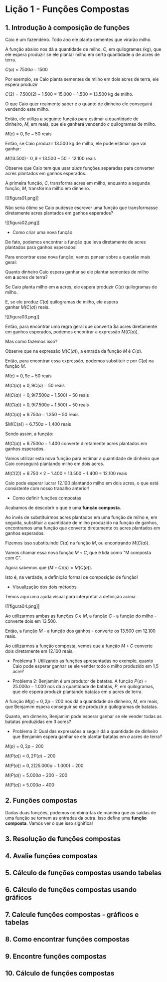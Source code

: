 # Lição 1 - Funções Compostas

## 1. Introdução à composição de funções

Caio é um fazendeiro. Todo ano ele planta sementes que virarão milho. 

A função abaixo nos dá a quantidade de milho, $C$, em quilogramas (kg), que ele espera produzir se ele plantar milho em certa quantidade $a$ de acres de terra.

$C(a)$ = $7500a - 1500$

Por exemplo, se Caio planta sementes de milho em dois acres de terra, ele espera produzir 

$C(2)$ = $7.500(2) - 1.500$ = $15.000 - 1.500$ = $13.500$ kg de milho.

O que Caio quer realmente saber é o quanto de dinheiro ele conseguirá vendendo este milho. 

Então, ele utiliza a seguinte função para estimar a quantidade de dinheiro, $M$, em reais, que ele ganhará vendendo $c$ quilogramas de milho.

$M(c)$ = $0,9c - 50$ reais

Então, se Caio produzir $13.500$ kg de milho, ele pode estimar que vai ganhar:

$M(13.500$)= $0,9 \times 13.500 - 50$ = $12.100$ reais

Observe que Caio tem que usar _duas_ funções separadas para converter acres plantados em ganhos esperados. 

A primeira função, $C$, transforma acres em milho, enquanto a segunda função, $M$, transforma milho em dinheiro.

![[figura01.png]]

Não seria ótimo se Caio pudesse escrever uma função que transformasse diretamente acres plantados em ganhos esperados?

![[figura02.png]]

* Como criar uma nova função

De fato, podemos encontrar a função que leva diretamente de acres plantados para ganhos esperados! 

Para encontrar essa nova função, vamos pensar sobre a questão mais geral: 

Quanto dinheiro Caio espera ganhar se ele plantar sementes de milho em **a** acres de terra?

Se Caio planta milho em **a** acres, ele espera produzir $C(a)$ quilogramas de milho. 

E, se ele produz $C(a)$ quilogramas de milho, ele espera ganhar $M(C(a))$ reais.

![[figura03.png]]

Então, para encontrar uma regra geral que converta $a acres diretamente em ganhos esperados, podemos encontrar a expressão $M(C(a))$.

Mas como fazemos isso? 

Observe que na expressão $M(C(a))$, a entrada da função $M$ é $C(a)$. 

Então, para encontrar essa expressão, podemos substituir $c$ por $C(a)$ na função $M$.

$M(c)$ = $0,9c - 50$ reais

$M(C(a))$ = $0,9C(a) - 50$ reais

$M(C(a))$ = $0,9(7.500a - 1.500) - 50$ reais

$M(C(a))$ = $0,9(7.500a - 1.500) - 50$ reais

$M(C(a))$ = $6.750a - 1.350 - 50$ reais

$M(C(a)) = $6.750a - 1.400$ reais

Sendo assim, a função:

$M(C(a))$ = $6.7500a - 1.400$ converte diretamente acres plantados em ganhos esperados. 

Vamos utilizar esta nova função para estimar a quantidade de dinheiro que Caio conseguirá plantando milho em dois acres.

$M(C(2))$ = $6.750\times2 - 1.400$ = $13.500 - 1.400$ = $12.100$ reais

Caio pode esperar lucrar $12.100$ plantando milho em dois acres, o que está consistente com nosso trabalho anterior!

* Como definir funções compostas

Acabamos de descobrir o que é uma **função composta**. 

Ao invés de substituirmos acres plantados em uma função de milho e, em seguida, substituir a quantidade de milho produzido na função de ganhos, 
encontramos uma função que converte diretamente os acres plantados em ganhos esperados.

Fizemos isso substituindo $C(a)$ na função $M$, ou encontrando $M(C(a))$. 

Vamos chamar essa nova função $M \circ C$, que é lida como "M composta com C".

Agora sabemos que $(M\circ C)(a)=M(C(a))$. 

Isto é, na verdade, a definição formal de composição de função!

* Visualização dos dois métodos

Temos aqui uma ajuda visual para interpretar a definição acima.

![[figura04.png]]

Ao utilizarmos ambas as funções $C$ e $M$, a função $C$ - a função do milho - converte dois em 13.500. 

Então, a função $M$ - a função dos ganhos - converte os 13.500 em 12.100 reais.

Ao utilizarmos a função composta, vemos que a função $M \circ C$ converte dois diretamente em 12.100 reais.

* Problema 1: Utilizando as funções apresentadas no exemplo, quanto Caio pode esperar ganhar se ele vender todo o milho produzido em 1,5 acre?

* Problema 2: Benjamim é um produtor de batatas. A função $P(a)$ = $25.000a - 1.000$ nos dá a quantidade de batatas, $P$, em quilogramas, 
que ele espera produzir plantando batatas em $a$ acres de terra. 

A função $M(p)$ = $0,2p - 200$ nos dá a quantidade de dinheiro, $M$, em reais, que Benjamim espera conseguir se ele produzir $p$ quilogramas de batatas.

Quanto, em dinheiro, Benjamim pode esperar ganhar se ele vender todas as batatas produzidas em 3 acres?

* Problema 3: Qual das expressões a seguir dá a quantidade de dinheiro que Benjamim espera ganhar se ele plantar batatas em $a$ acres de terra?

$M(p)$ = $0,2p - 200$

$M(P(a))$ = $0,2P(a) - 200$

$M(P(a))$ = $0,2(25.000a - 1.000) - 200$

$M(P(a))$ = $5.000a - 200 - 200$

$M(P(a))$ = $5.000a - 400$ 

## 2. Funções compostas

Dadas duas funções, podemos combiná-las de maneira que as saídas de uma função se tornem as entradas da outra. Isso define uma **função composta**. Vamos ver o que isso significa!

## 3. Resolução de funções compostas

## 4. Avalie funções compostas

## 5. Cálculo de funções compostas usando tabelas

## 6. Cálculo de funções compostas usando gráficos

## 7. Calcule funções compostas - gráficos e tabelas

## 8. Como encontrar funções compostas

## 9. Encontre funções compostas

## 10. Cálculo de funções compostas
